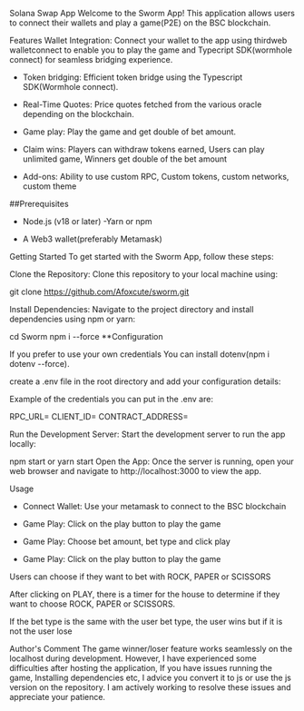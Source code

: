Solana Swap App
Welcome to the Sworm App! This application allows users to connect their wallets and play a game(P2E) on the BSC blockchain.

Features
Wallet Integration: Connect your wallet to the app using thirdweb walletconnect to enable you to play the game and Typecript SDK(wormhole connect) for seamless bridging experience.

- Token bridging: Efficient token bridge using the Typescript SDK(Wormhole connect). 

- Real-Time Quotes: Price quotes fetched from the various oracle depending on the blockchain. 

- Game play: Play the game and get double of bet amount. 

- Claim wins: Players can withdraw tokens earned, Users can play unlimited game, Winners get double of the bet amount

- Add-ons: Ability to use custom RPC, Custom tokens, custom networks, custom theme

##Prerequisites 

- Node.js (v18 or later) -Yarn or npm 

- A Web3 wallet(preferably Metamask)

Getting Started
To get started with the Sworm App, follow these steps:

Clone the Repository: Clone this repository to your local machine using:

git clone https://github.com/Afoxcute/sworm.git

Install Dependencies: Navigate to the project directory and install dependencies using npm or yarn:

cd Sworm
npm i --force
**Configuration

If you prefer to use your own credentials
You can install dotenv(npm i dotenv --force).

create a .env file in the root directory and add your configuration details:

Example of the credentials you can put in the .env are:

RPC_URL=
CLIENT_ID=
CONTRACT_ADDRESS=

Run the Development Server: Start the development server to run the app locally:

npm start or yarn start
Open the App: Once the server is running, open your web browser and navigate to http://localhost:3000 to view the app.

Usage
- Connect Wallet: Use your metamask to connect to the BSC blockchain

- Game Play: Click on the play button to play the game

- Game Play: Choose bet amount, bet type and click play

- Game Play: Click on the play button to play the game

Users can choose if they want to bet with ROCK, PAPER or SCISSORS

After clicking on PLAY, there is a timer for the house to determine if they want to choose ROCK, PAPER or SCISSORS.

If the bet type is the same with the user bet type, the user wins but if it is not the user lose

Author's Comment
The game winner/loser feature works seamlessly on the localhost during development. However, I have experienced some difficulties after hosting the application, If you have issues running the game, Installing dependencies etc, I advice you convert it to js or use the js version on the repository. I am actively working to resolve these issues and appreciate your patience.

 
